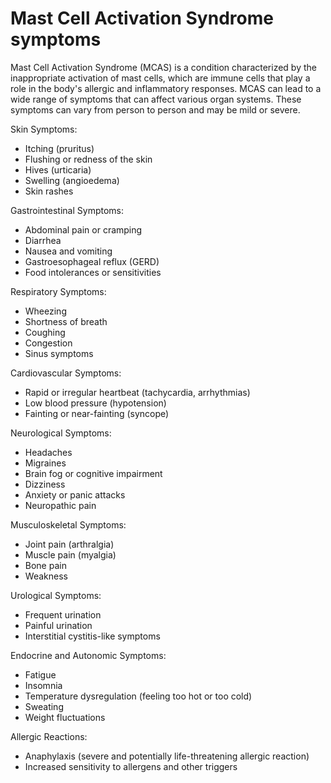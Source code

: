 # Mast Cell Activation Syndrome symptoms

Mast Cell Activation Syndrome (MCAS) is a condition characterized by the inappropriate activation of mast cells, which are immune cells that play a role in the body's allergic and inflammatory responses. MCAS can lead to a wide range of symptoms that can affect various organ systems. These symptoms can vary from person to person and may be mild or severe.

Skin Symptoms:

* Itching (pruritus)
* Flushing or redness of the skin
* Hives (urticaria)
* Swelling (angioedema)
* Skin rashes

Gastrointestinal Symptoms:

* Abdominal pain or cramping
* Diarrhea
* Nausea and vomiting
* Gastroesophageal reflux (GERD)
* Food intolerances or sensitivities

Respiratory Symptoms:

* Wheezing
* Shortness of breath
* Coughing
* Congestion
* Sinus symptoms

Cardiovascular Symptoms:

* Rapid or irregular heartbeat (tachycardia, arrhythmias)
* Low blood pressure (hypotension)
* Fainting or near-fainting (syncope)

Neurological Symptoms:

* Headaches
* Migraines
* Brain fog or cognitive impairment
* Dizziness
* Anxiety or panic attacks
* Neuropathic pain

Musculoskeletal Symptoms:

* Joint pain (arthralgia)
* Muscle pain (myalgia)
* Bone pain
* Weakness

Urological Symptoms:

* Frequent urination
* Painful urination
* Interstitial cystitis-like symptoms

Endocrine and Autonomic Symptoms:

* Fatigue
* Insomnia
* Temperature dysregulation (feeling too hot or too cold)
* Sweating
* Weight fluctuations

Allergic Reactions:

* Anaphylaxis (severe and potentially life-threatening allergic reaction)
* Increased sensitivity to allergens and other triggers
